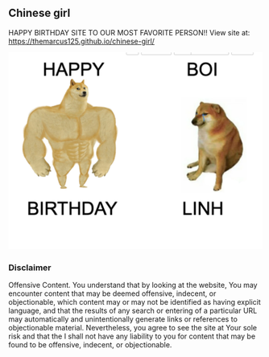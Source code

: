 ## Chinese girl
HAPPY BIRTHDAY SITE TO OUR MOST FAVORITE PERSON!!
View site at: https://themarcus125.github.io/chinese-girl/

![GitHub Logo](/docs/images/hpbd27.png)

### Disclaimer
Offensive Content. You understand that by looking at the website, You may encounter content that may be deemed offensive, indecent, or objectionable, which content may or may not be identified as having explicit language, and that the results of any search or entering of a particular URL may automatically and unintentionally generate links or references to objectionable material. Nevertheless, you agree to see the site at Your sole risk and that the I shall not have any liability to you for content that may be found to be offensive, indecent, or objectionable.
